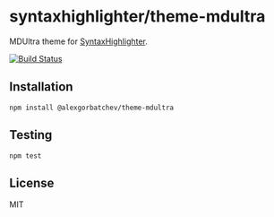 # syntaxhighlighter/theme-mdultra

MDUltra theme for [SyntaxHighlighter](https://github.com/syntaxhighlighter).

[![Build Status](https://travis-ci.org/syntaxhighlighter/theme-mdultra.svg)](https://travis-ci.org/syntaxhighlighter/theme-mdultra)

## Installation

    npm install @alexgorbatchev/theme-mdultra

## Testing

    npm test

## License

MIT
